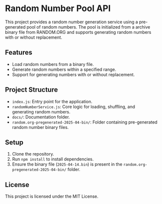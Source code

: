 # Random Number Pool API

This project provides a random number generation service using a pre-generated pool of random numbers. The pool is initialized from a archive binary file from RANDOM.ORG and supports generating random numbers with or without replacement.

## Features

- Load random numbers from a binary file.
- Generate random numbers within a specified range.
- Support for generating numbers with or without replacement.

## Project Structure

- `index.js`: Entry point for the application.
- `randomNumberService.js`: Core logic for loading, shuffling, and generating random numbers.
- `docs/`: Documentation folder.
- `random.org-pregenerated-2025-04-bin/`: Folder containing pre-generated random number binary files.

## Setup

1. Clone the repository.
2. Run `npm install` to install dependencies.
3. Ensure the binary file (`2025-04-14.bin`) is present in the `random.org-pregenerated-2025-04-bin/` folder.

## License

This project is licensed under the MIT License.
